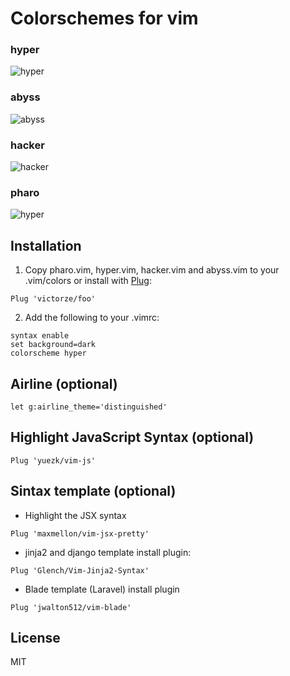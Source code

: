 # Colorschemes for vim

### hyper
![hyper](https://raw.githubusercontent.com/victorze/foo/master/img/_hyper.png)

### abyss
![abyss](https://raw.githubusercontent.com/victorze/foo/master/img/_abyss.png)

### hacker
![hacker](https://raw.githubusercontent.com/victorze/foo/master/img/_hacker.png)

### pharo
![hyper](https://raw.githubusercontent.com/victorze/foo/master/img/pharo.png)

## Installation
1. Copy pharo.vim, hyper.vim, hacker.vim and abyss.vim to your .vim/colors or install with
[Plug](https://github.com/junegunn/vim-plug):

```vim
Plug 'victorze/foo'
```

2. Add the following to your .vimrc:

```vim
syntax enable
set background=dark
colorscheme hyper
```

## Airline (optional)

```vim
let g:airline_theme='distinguished'
```

## Highlight JavaScript Syntax (optional)
```vim
Plug 'yuezk/vim-js'
```

## Sintax template (optional)

- Highlight the JSX syntax

```vim
Plug 'maxmellon/vim-jsx-pretty'
```

- jinja2 and django template install plugin:

```vim
Plug 'Glench/Vim-Jinja2-Syntax'
```

- Blade template (Laravel) install plugin
```vim
Plug 'jwalton512/vim-blade'
```

License
---
MIT
